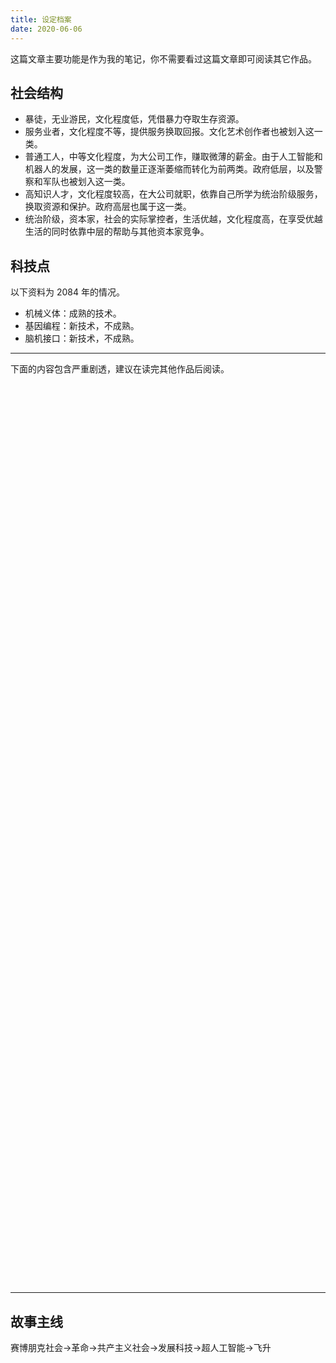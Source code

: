 ```yaml
---
title: 设定档案
date: 2020-06-06
---
```


这篇文章主要功能是作为我的笔记，你不需要看过这篇文章即可阅读其它作品。

## 社会结构

- 暴徒，无业游民，文化程度低，凭借暴力夺取生存资源。
- 服务业者，文化程度不等，提供服务换取回报。文化艺术创作者也被划入这一类。
- 普通工人，中等文化程度，为大公司工作，赚取微薄的薪金。由于人工智能和机器人的发展，这一类的数量正逐渐萎缩而转化为前两类。政府低层，以及警察和军队也被划入这一类。
- 高知识人才，文化程度较高，在大公司就职，依靠自己所学为统治阶级服务，换取资源和保护。政府高层也属于这一类。
- 统治阶级，资本家，社会的实际掌控者，生活优越，文化程度高，在享受优越生活的同时依靠中层的帮助与其他资本家竞争。

## 科技点

以下资料为 2084 年的情况。

- 机械义体：成熟的技术。
- 基因编程：新技术，不成熟。
- 脑机接口：新技术，不成熟。

---

下面的内容包含严重剧透，建议在读完其他作品后阅读。

<div style="height: 150vw;"></div>

---

## 故事主线

赛博朋克社会→革命→共产主义社会→发展科技→超人工智能→飞升
